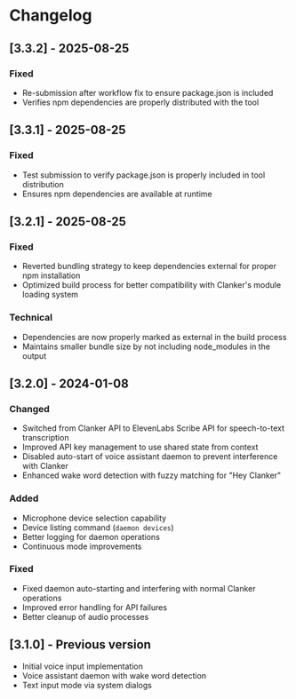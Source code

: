 # Changelog

## [3.3.2] - 2025-08-25

### Fixed
- Re-submission after workflow fix to ensure package.json is included
- Verifies npm dependencies are properly distributed with the tool

## [3.3.1] - 2025-08-25

### Fixed
- Test submission to verify package.json is properly included in tool distribution
- Ensures npm dependencies are available at runtime

## [3.2.1] - 2025-08-25

### Fixed
- Reverted bundling strategy to keep dependencies external for proper npm installation
- Optimized build process for better compatibility with Clanker's module loading system

### Technical
- Dependencies are now properly marked as external in the build process
- Maintains smaller bundle size by not including node_modules in the output

## [3.2.0] - 2024-01-08

### Changed
- Switched from Clanker API to ElevenLabs Scribe API for speech-to-text transcription
- Improved API key management to use shared state from context
- Disabled auto-start of voice assistant daemon to prevent interference with Clanker
- Enhanced wake word detection with fuzzy matching for "Hey Clanker"

### Added
- Microphone device selection capability
- Device listing command (`daemon devices`)
- Better logging for daemon operations
- Continuous mode improvements

### Fixed
- Fixed daemon auto-starting and interfering with normal Clanker operations
- Improved error handling for API failures
- Better cleanup of audio processes

## [3.1.0] - Previous version
- Initial voice input implementation
- Voice assistant daemon with wake word detection
- Text input mode via system dialogs